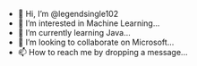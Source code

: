 - 👋 Hi, I’m @legendsingle102
- 👀 I’m interested in Machine Learning...
- 🌱 I’m currently learning Java...
- 💞️ I’m looking to collaborate on Microsoft...
- 📫 How to reach me by dropping a message...

<!---
legendsingle102/legendsingle102 is a ✨ special ✨ repository because its `README.md` (this file) appears on your GitHub profile.
You can click the Preview link to take a look at your changes.
--->
